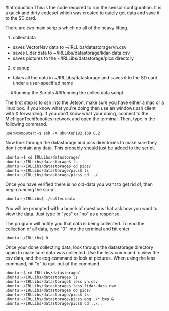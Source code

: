 #Introduction
This is the code required to run the sensor configuration.  It is a quick and dirty codeset which was created to quicly get data and save it to the SD card.

There are two main scripts which do all of the heavy lifting.

1. collectdata
  * saves VectorNav data to ~/IRLLibs/datastorage/vn.csv
  * saves Lidar data to ~/IRLLibs/datastorage/lidar-data.csv
  * saves pictures to the  ~/IRLLibs/datastorage/pics directory
2. cleanup
  * takes all the data in ~/IRLLibs/datastorage and saves it to the SD card under a user-specified name

--
#Running the Scripts
##Running the collectdata script

The first step is to ssh into the Jetson, make sure you have either a mac or a linux box.  If you know what you're doing then use an windows ssh client with X forwarding.  If you don't know what your doing, connect to the MichiganTechRobotics network and open the terminal.  Then, type in the following command.

```
user@computer:~$ ssh -X ubuntu@192.168.0.2
```

Now look through the datastorage and pics directories to make sure they don't contain any data.  This probably should just be added to the script.
```
ubuntu:~$ cd IRLLibs/datastorage/
ubuntu:~/IRLLibs/datastorage$ ls
ubuntu:~/IRLLibs/datastorage$ cd pics/
ubuntu:~/IRLLibs/datastorage/pics$ ls
ubuntu:~/IRLLibs/datastorage/pics$ cd ../..
```
Once you have verified there is no old-data you want to get rid of, then begin running the script.

```
ubuntu:~/IRLLibs$ ./collectdata
```

You will be prompted with a bunch of questions that ask how you want to view the data.  Just type in "yes" or "no" as a response.

The program will notify you that data is being collected.  To end the collection of all data, type "0" into the terminal and hit enter.

```
ubuntu:~/IRLLibs$ 0
```
Once your done collecting data, look through the datastorage directory again to make sure data was collected.  Use the less command to view the csv data, and the eog command to look at pictures.  When using the less command, hit "q" to quit out of the command.
```
ubuntu:~$ cd IRLLibs/datastorage/
ubuntu:~/IRLLibs/datastorage$ ls
ubuntu:~/IRLLibs/datastorage$ less vn.csv
ubuntu:~/IRLLibs/datastorage$ less lidar-data.csv
ubuntu:~/IRLLibs/datastorage$ cd pics/
ubuntu:~/IRLLibs/datastorage/pics$ ls
ubuntu:~/IRLLibs/datastorage/pics$ eog ./*.bmp &
ubuntu:~/IRLLibs/datastorage/pics$ cd ../..
```
